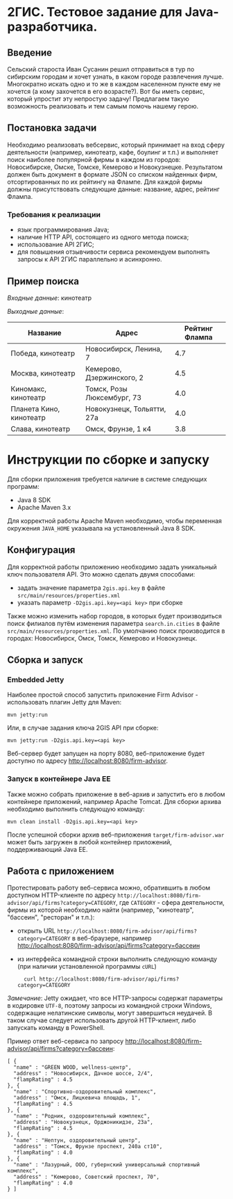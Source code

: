 # 2ГИС. Тестовое задание для Java-разработчика.

## Введение
Сельский староста Иван Сусанин решил отправиться в тур по сибирским городам и хочет узнать, в каком городе развлечения лучше. Многократно искать одно и то же в каждом населенном пункте ему не хочется (а кому захочется в его возрасте?). Вот бы иметь сервис, который упростит эту непростую задачу! Предлагаем такую возможность реализовать и тем самым помочь нашему герою.

## Постановка задачи
Необходимо реализовать веб­сервис, который принимает на вход сферу деятельности (например, кинотеатр, кафе, боулинг и т.п.) и выполняет поиск наиболее популярной фирмы в каждом из городов: Новосибирске, Омске, Томске, Кемерово и Новокузнецке. Результатом должен быть документ в формате JSON со списком найденных фирм, отсортированных по их рейтингу на Флампе. Для каждой фирмы должны присутствовать следующие данные: название, адрес, рейтинг Флампа.

### Требования к реализации

- язык программирования Java;
- наличие HTTP API, состоящего из одного метода поиска;
- использование API 2ГИС;
- для повышения отзывчивости сервиса рекомендуем выполнять запросы к API 2ГИС параллельно и асинхронно.

## Пример поиска
_Входные данные_: кинотеатр

_Выходные данные_:

| Название | Адрес | Рейтинг Флампа |
| --- | --- | --- |
| Победа, кинотеатр | Новосибирск, Ленина, 7 | 4.7 |
| Москва, кинотеатр | Кемерово, Дзержинского, 2 | 4.5 |
| Киномакс, кинотеатр | Томск, Розы Люксембург, 73 | 4.0 |
| Планета Кино, кинотеатр | Новокузнецк, Тольятти, 27а | 4.0 |
| Слава, кинотеатр | Омск, Фрунзе, 1 к4 | 3.8 |

# Инструкции по сборке и запуску

Для сборки приложения требуется наличие в системе следующих программ:
- Java 8 SDK
- Apache Maven 3.x

Для корректной работы Apache Maven необходимо, чтобы переменная окружения `JAVA_HOME` указывала на установленный Java 8 SDK.

## Конфигурация
Для корректной работы приложению необходимо задать уникальный ключ пользователя API. Это можно сделать двумя способами:
- задать значение параметра `2gis.api.key` в файле `src/main/resources/properties.xml`
- указать параметр `-D2gis.api.key=<api key>` при сборке

Также можно изменить набор городов, в которых будет производиться поиск филиалов путём изменения параметра `search.in.cities` в файле `src/main/resources/properties.xml`.
По умолчанию поиск производится в городах: Новосибирск, Омск, Томск, Кемерово и Новокузнецк.

## Сборка и запуск
### Embedded Jetty
Наиболее простой способ запустить приложение Firm Advisor - использовать плагин Jetty для Maven:

	mvn jetty:run

Или, в случае задания ключа 2GIS API при сборке:

	mvn jetty:run -D2gis.api.key=<api key>

Веб-сервер будет запущен на порту 8080, веб-приложение будет доступно по адресу <http://localhost:8080/firm-advisor>.

### Запуск в контейнере Java EE
Также можно собрать приложение в веб-архив и запустить его в любом контейнере приложений, например Apache Tomcat.
Для сборки архива необходимо выполнить следующую команду:

	mvn clean install -D2gis.api.key=<api key>

После успешной сборки архив веб-приложения `target/firm-advisor.war` может быть загружен в любой контейнер приложений, поддерживающий Java EE.

## Работа с приложением	
Протестировать работу веб-сервиса можно, обратившить в любом доступном HTTP-клиенте по адресу `http://localhost:8080/firm-advisor/api/firms?category=CATEGORY`, где `CATEGORY` - сфера деятельности, фирмы из которой необходимо найти (например, "кинотеатр", "бассеин", "ресторан" и т.п.):
- открыть URL `http://localhost:8080/firm-advisor/api/firms?category=CATEGORY` в веб-браузере, например <http://localhost:8080/firm-advisor/api/firms?category=бассеин>
- из интерфейса командной строки выполнить следующую команду (при наличии установленной программы `cURL`)

		curl http://localhost:8080/firm-advisor/api/firms?category=CATEGORY
	
*Замечание*: Jetty ожидает, что все HTTP-запросы содержат параметры в кодировке `UTF-8`, поэтому запросы из командной строки Windows, содержащие нелатинские символы, могут завершиться неудачей. В таком случае следует использовать другой HTTP-клиент, либо запускать команду в PowerShell.

Пример ответ веб-сервиса по запросу <http://localhost:8080/firm-advisor/api/firms?category=бассеин>:

	[ {
	  "name" : "GREEN WOOD, wellness-центр",
	  "address" : "Новосибирск, Дачное шоссе, 2/4",
	  "flampRating" : 4.5
	}, {
	  "name" : "Спортивно-оздоровительный комплекс",
	  "address" : "Омск, Лицкевича площадь, 1",
	  "flampRating" : 4.5
	}, {
	  "name" : "Родник, оздоровительный комплекс",
	  "address" : "Новокузнецк, Орджоникидзе, 23а",
	  "flampRating" : 4.5
	}, {
	  "name" : "Нептун, оздоровительный центр",
	  "address" : "Томск, Фрунзе проспект, 240а ст10",
	  "flampRating" : 4.0
	}, {
	  "name" : "Лазурный, ООО, губернский универсальный спортивный комплекс",
	  "address" : "Кемерово, Советский проспект, 70",
	  "flampRating" : 4.0
	} ]
